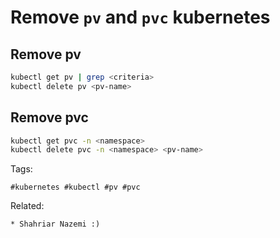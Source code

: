 # Remove ```pv``` and ```pvc``` kubernetes

## Remove pv

```bash
kubectl get pv | grep <criteria>
kubectl delete pv <pv-name>
```

## Remove pvc

```bash
kubectl get pvc -n <namespace>
kubectl delete pvc -n <namespace> <pv-name>
```


Tags:
```
#kubernetes #kubectl #pv #pvc
```

Related:
```
* Shahriar Nazemi :)
```
